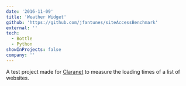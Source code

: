 ```yaml
---
date: '2016-11-09'
title: 'Weather Widget'
github: 'https://github.com/jfantunes/siteAccessBenchmark'
external: ''
tech:
  - Bottle
  - Python
showInProjects: false
company: ''
---
```


A test project made for [Claranet](https://www.claranet.pt/) to measure the loading times of a list of websites.
